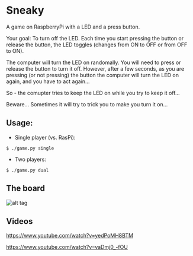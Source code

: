 # Sneaky

A game on RaspberryPi with a LED and a press button.

Your goal: To turn off the LED.
Each time you start pressing the button or release the button, the LED toggles (changes from ON to OFF or from OFF to ON).

The computer will turn the LED on randomally.  You will need to press or release the button to turn it off.
However, after a few seconds, as you are pressing (or not pressing) the button the computer will turn the LED on again, and you have to act again...

So - the comupter tries to keep the LED on while you try to keep it off...

Beware... Sometimes it will try to trick you to make you turn it on...

## Usage:
 * Single player (vs. RasPi):
 
 ```$ ./game.py single```
 
 * Two players: 
 
 ```$ ./game.py dual```
 

## The board
 ![alt tag](https://raw.githubusercontent.com/marinashe/Sneaky/master/media/board.jpg)

 
## Videos 
 
 
  https://www.youtube.com/watch?v=yedPoMH8BTM


  https://www.youtube.com/watch?v=vaDmj0_-fOU
